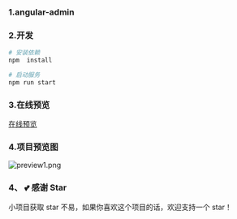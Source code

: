 ### 1.angular-admin

### 2.开发

```bash
# 安装依赖
npm  install

# 启动服务
npm run start
```

### 3.在线预览
[在线预览](https://minsion.github.io/angular-admin)


### 4.项目预览图
![preview1.png](./public/1.png)


### 4、 💕 感谢 Star
小项目获取 star 不易，如果你喜欢这个项目的话，欢迎支持一个 star！

